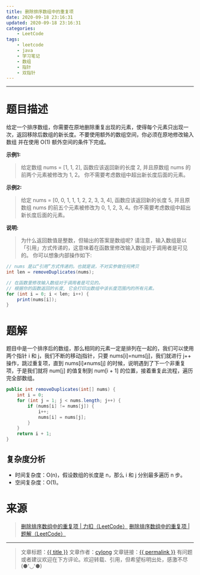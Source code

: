 ```yaml
---
title: 删除排序数组中的重复项
date: 2020-09-18 23:16:31
updated: 2020-09-18 23:16:31
categories:
    - LeetCode
tags:
    - leetcode
    - java
    - 学习笔记
    - 数组
    - 指针
    - 双指针
---
```

---

# 题目描述

给定一个排序数组，你需要在原地删除重复出现的元素，使得每个元素只出现一次，返回移除后数组的新长度。不要使用额外的数组空间，你必须在原地修改输入数组 并在使用 O(1) 额外空间的条件下完成。

**示例1:**
> 给定数组 nums = [1, 1, 2], 
> 函数应该返回新的长度 2, 并且原数组 nums 的前两个元素被修改为 1, 2。 你不需要考虑数组中超出新长度后面的元素。

**示例2:**
> 给定 nums = [0, 0, 1, 1, 1, 2, 2, 3, 3, 4],
> 函数应该返回新的长度 5, 并且原数组 nums 的前五个元素被修改为 0, 1, 2, 3, 4。你不需要考虑数组中超出新长度后面的元素。

**说明:**
> 为什么返回数值是整数，但输出的答案是数组呢?
> 请注意，输入数组是以「引用」方式传递的，这意味着在函数里修改输入数组对于调用者是可见的。
> 你可以想象内部操作如下:
```java
// nums 是以“引用”方式传递的。也就是说，不对实参做任何拷贝
int len = removeDuplicates(nums);

// 在函数里修改输入数组对于调用者是可见的。
// 根据你的函数返回的长度, 它会打印出数组中该长度范围内的所有元素。
for (int i = 0; i < len; i++) {
    print(nums[i]);
}
```

<!-- more -->

# 题解

题目中是一个排序后的数组，那么相同的元素一定是排列在一起的，我们可以使用两个指针 i 和 j，我们不断的移动j指针，只要 nums[i]=nums[j]，我们就进行 j++ 操作，跳过重复项，直到 nums[i]≠nums[j] 的时候，说明遇到了下一个非重复项，于是我们就将 num[j] 的值复制到 num[i + 1] 的位置，接着重复此流程，遍历完全部数组。

```java
public int removeDuplicates(int[] nums) {
    int i = 0;
    for (int j = 1; j < nums.length; j++) {
        if (nums[i] != nums[j]) {
            i++;
            nums[i] = nums[j];
        }
    }
    return i + 1;
}
```

## 复杂度分析

* 时间复杂度：O(n)，假设数组的长度是 n，那么 i 和 j 分别最多遍历 n 步。
* 空间复杂度：O(1)。

# 来源
> [删除排序数组中的重复项 | 力扣（LeetCode）][1]
> [删除排序数组中的重复项 | 题解（LeetCode）][2]

---

> 文章标题：<a href='{{ permalink }}' title='{{ title }}' >{{ title }}</a>
> 文章作者：[cylong](http://www.cylong.com/about/ "cylong")
> 文章链接：<a href='{{ permalink }}' title='{{ title }}' >{{ permalink }}</a>
> 有问题或者建议欢迎在下方评论。欢迎转载、引用，但希望标明出处，感激不尽(●'◡'●)

[1]: https://leetcode-cn.com/problems/remove-duplicates-from-sorted-array/ "删除排序数组中的重复项 | 力扣（LeetCode）"
[2]: https://leetcode-cn.com/problems/remove-duplicates-from-sorted-array/solution/shan-chu-pai-xu-shu-zu-zhong-de-zhong-fu-xiang-by-/ "删除排序数组中的重复项 | 题解（LeetCode）"